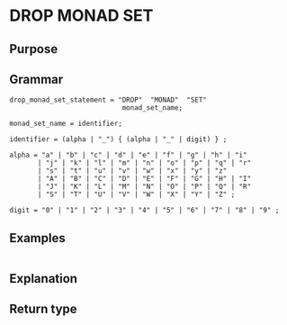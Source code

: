 # DROP MONAD SET

## Purpose

## Grammar

```
drop_monad_set_statement = "DROP"  "MONAD"  "SET"
                            monad_set_name;

monad_set_name = identifier;  

identifier = (alpha | "_") { (alpha | "_" | digit) } ;

alpha = "a" | "b" | "c" | "d" | "e" | "f" | "g" | "h" | "i"
       | "j" | "k" | "l" | "m" | "n" | "o" | "p" | "q" | "r"
       | "s" | "t" | "u" | "v" | "w" | "x" | "y" | "z" 
       | "A" | "B" | "C" | "D" | "E" | "F" | "G" | "H" | "I"
       | "J" | "K" | "L" | "M" | "N" | "O" | "P" | "Q" | "R"
       | "S" | "T" | "U" | "V" | "W" | "X" | "Y" | "Z" ;

digit = "0" | "1" | "2" | "3" | "4" | "5" | "6" | "7" | "8" | "9" ;

```

## Examples

```
```

## Explanation



## Return type



